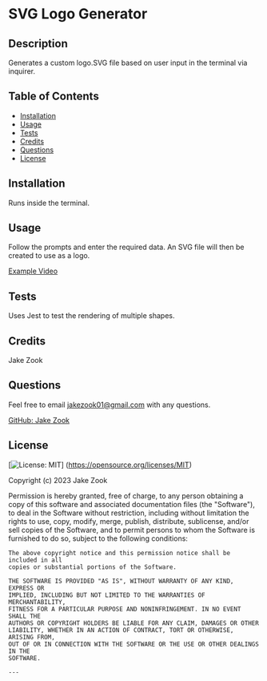 # SVG Logo Generator
  
## Description

Generates a custom logo.SVG file based on user input in the terminal via inquirer.

## Table of Contents

- [Installation](#installation)
- [Usage](#usage)
- [Tests](#tests)
- [Credits](#credits)
- [Questions](#questions)
- [License](#license)

## Installation

Runs inside the terminal.

## Usage

Follow the prompts and enter the required data. An SVG file will then be created to use as a logo.

[Example Video](https://youtu.be/SDoxT2cD4x0)

## Tests

Uses Jest to test the rendering of multiple shapes.

## Credits

Jake Zook

## Questions

Feel free to email jakezook01@gmail.com with any questions.

[GitHub: Jake Zook](https://github.com/JakeZook/)

## License

[![License: MIT](https://img.shields.io/badge/License-MIT-yellow.svg)]
    (https://opensource.org/licenses/MIT)

Copyright (c) 2023 Jake Zook

Permission is hereby granted, free of charge, to any person obtaining a copy
    of this software and associated documentation files (the "Software"), to deal
    in the Software without restriction, including without limitation the rights
    to use, copy, modify, merge, publish, distribute, sublicense, and/or sell
    copies of the Software, and to permit persons to whom the Software is
    furnished to do so, subject to the following conditions:
    
    The above copyright notice and this permission notice shall be included in all
    copies or substantial portions of the Software.
    
    THE SOFTWARE IS PROVIDED "AS IS", WITHOUT WARRANTY OF ANY KIND, EXPRESS OR
    IMPLIED, INCLUDING BUT NOT LIMITED TO THE WARRANTIES OF MERCHANTABILITY,
    FITNESS FOR A PARTICULAR PURPOSE AND NONINFRINGEMENT. IN NO EVENT SHALL THE
    AUTHORS OR COPYRIGHT HOLDERS BE LIABLE FOR ANY CLAIM, DAMAGES OR OTHER
    LIABILITY, WHETHER IN AN ACTION OF CONTRACT, TORT OR OTHERWISE, ARISING FROM,
    OUT OF OR IN CONNECTION WITH THE SOFTWARE OR THE USE OR OTHER DEALINGS IN THE
    SOFTWARE.
    
    ---
